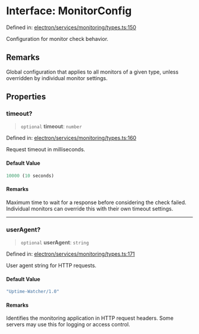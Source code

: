 # Interface: MonitorConfig

Defined in: [electron/services/monitoring/types.ts:150](https://github.com/Nick2bad4u/Uptime-Watcher/blob/8a1973382d5fe14c52996ecda381894eb7ecd4a6/electron/services/monitoring/types.ts#L150)

Configuration for monitor check behavior.

## Remarks

Global configuration that applies to all monitors of a given type,
unless overridden by individual monitor settings.

## Properties

### timeout?

> `optional` **timeout**: `number`

Defined in: [electron/services/monitoring/types.ts:160](https://github.com/Nick2bad4u/Uptime-Watcher/blob/8a1973382d5fe14c52996ecda381894eb7ecd4a6/electron/services/monitoring/types.ts#L160)

Request timeout in milliseconds.

#### Default Value

```ts
10000 (10 seconds)
```

#### Remarks

Maximum time to wait for a response before considering the check failed.
Individual monitors can override this with their own timeout settings.

***

### userAgent?

> `optional` **userAgent**: `string`

Defined in: [electron/services/monitoring/types.ts:171](https://github.com/Nick2bad4u/Uptime-Watcher/blob/8a1973382d5fe14c52996ecda381894eb7ecd4a6/electron/services/monitoring/types.ts#L171)

User agent string for HTTP requests.

#### Default Value

```ts
"Uptime-Watcher/1.0"
```

#### Remarks

Identifies the monitoring application in HTTP request headers.
Some servers may use this for logging or access control.
